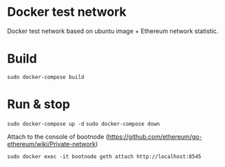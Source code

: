# Docker test network

Docker test network based on ubuntu image + Ethereum network statistic.

# Build

`sudo docker-compose build`

# Run & stop

`sudo docker-compose up -d`
`sudo docker-compose down`

Attach to the console of bootnode (https://github.com/ethereum/go-ethereum/wiki/Private-network)

`sudo docker exec -it bootnode geth attach http://localhost:8545`